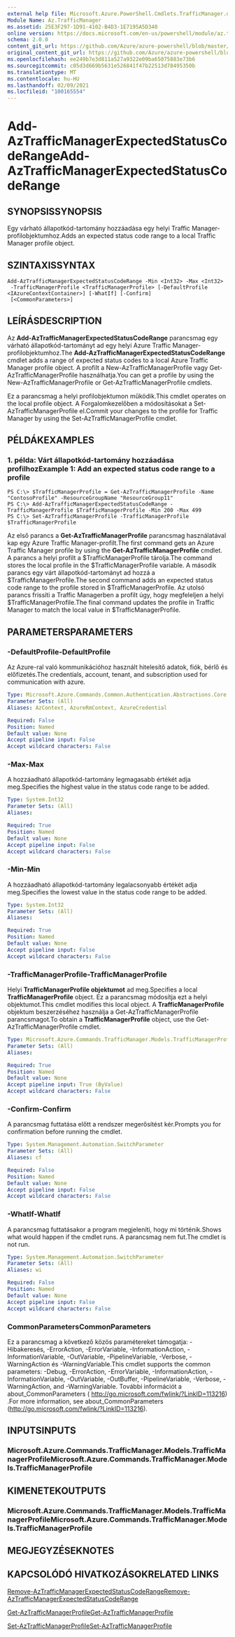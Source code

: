 ```yaml
---
external help file: Microsoft.Azure.PowerShell.Cmdlets.TrafficManager.dll-Help.xml
Module Name: Az.TrafficManager
ms.assetid: 25E3F297-1D91-4102-B4D3-1E7195A5D340
online version: https://docs.microsoft.com/en-us/powershell/module/az.trafficmanager/add-aztrafficmanagerexpectedstatuscoderange
schema: 2.0.0
content_git_url: https://github.com/Azure/azure-powershell/blob/master/src/TrafficManager/TrafficManager/help/Add-AzTrafficManagerExpectedStatusCodeRange.md
original_content_git_url: https://github.com/Azure/azure-powershell/blob/master/src/TrafficManager/TrafficManager/help/Add-AzTrafficManagerExpectedStatusCodeRange.md
ms.openlocfilehash: ee249b7e3d811a527a9322e09ba65075883e73b6
ms.sourcegitcommit: c05d3d669b5631e526841f47b22513d78495350b
ms.translationtype: MT
ms.contentlocale: hu-HU
ms.lasthandoff: 02/09/2021
ms.locfileid: "100165554"
---
```

# <span data-ttu-id="996e1-101">Add-AzTrafficManagerExpectedStatusCodeRange</span><span class="sxs-lookup"><span data-stu-id="996e1-101">Add-AzTrafficManagerExpectedStatusCodeRange</span></span>

## <span data-ttu-id="996e1-102">SYNOPSIS</span><span class="sxs-lookup"><span data-stu-id="996e1-102">SYNOPSIS</span></span>
<span data-ttu-id="996e1-103">Egy várható állapotkód-tartomány hozzáadása egy helyi Traffic Manager-profilobjektumhoz.</span><span class="sxs-lookup"><span data-stu-id="996e1-103">Adds an expected status code range to a local Traffic Manager profile object.</span></span>

## <span data-ttu-id="996e1-104">SZINTAXIS</span><span class="sxs-lookup"><span data-stu-id="996e1-104">SYNTAX</span></span>

```
Add-AzTrafficManagerExpectedStatusCodeRange -Min <Int32> -Max <Int32>
 -TrafficManagerProfile <TrafficManagerProfile> [-DefaultProfile <IAzureContextContainer>] [-WhatIf] [-Confirm]
 [<CommonParameters>]
```

## <span data-ttu-id="996e1-105">LEÍRÁS</span><span class="sxs-lookup"><span data-stu-id="996e1-105">DESCRIPTION</span></span>
<span data-ttu-id="996e1-106">Az **Add-AzTrafficManagerExpectedStatusCodeRange** parancsmag egy várható állapotkód-tartományt ad egy helyi Azure Traffic Manager-profilobjektumhoz.</span><span class="sxs-lookup"><span data-stu-id="996e1-106">The **Add-AzTrafficManagerExpectedStatusCodeRange** cmdlet adds a range of expected status codes to a local Azure Traffic Manager profile object.</span></span>
<span data-ttu-id="996e1-107">A profilt a New-AzTrafficManagerProfile vagy Get-AzTrafficManagerProfile használhatja.</span><span class="sxs-lookup"><span data-stu-id="996e1-107">You can get a profile by using the New-AzTrafficManagerProfile or Get-AzTrafficManagerProfile cmdlets.</span></span>

<span data-ttu-id="996e1-108">Ez a parancsmag a helyi profilobjektumon működik.</span><span class="sxs-lookup"><span data-stu-id="996e1-108">This cmdlet operates on the local profile object.</span></span>
<span data-ttu-id="996e1-109">A Forgalomkezelőben a módosításokat a Set-AzTrafficManagerProfile el.</span><span class="sxs-lookup"><span data-stu-id="996e1-109">Commit your changes to the profile for Traffic Manager by using the Set-AzTrafficManagerProfile cmdlet.</span></span>

## <span data-ttu-id="996e1-110">PÉLDÁK</span><span class="sxs-lookup"><span data-stu-id="996e1-110">EXAMPLES</span></span>

### <span data-ttu-id="996e1-111">1. példa: Várt állapotkód-tartomány hozzáadása profilhoz</span><span class="sxs-lookup"><span data-stu-id="996e1-111">Example 1: Add an expected status code range to a profile</span></span>
```
PS C:\> $TrafficManagerProfile = Get-AzTrafficManagerProfile -Name "ContosoProfile" -ResourceGroupName "ResourceGroup11"
PS C:\> Add-AzTrafficManagerExpectedStatusCodeRange -TrafficManagerProfile $TrafficManagerProfile -Min 200 -Max 499
PS C:\> Set-AzTrafficManagerProfile -TrafficManagerProfile $TrafficManagerProfile
```

<span data-ttu-id="996e1-112">Az első parancs a **Get-AzTrafficManagerProfile** parancsmag használatával kap egy Azure Traffic Manager-profilt.</span><span class="sxs-lookup"><span data-stu-id="996e1-112">The first command gets an Azure Traffic Manager profile by using the **Get-AzTrafficManagerProfile** cmdlet.</span></span>
<span data-ttu-id="996e1-113">A parancs a helyi profilt a $TrafficManagerProfile tárolja.</span><span class="sxs-lookup"><span data-stu-id="996e1-113">The command stores the local profile in the $TrafficManagerProfile variable.</span></span>
<span data-ttu-id="996e1-114">A második parancs egy várt állapotkód-tartományt ad hozzá a $TrafficManagerProfile.</span><span class="sxs-lookup"><span data-stu-id="996e1-114">The second command adds an expected status code range to the profile stored in $TrafficManagerProfile.</span></span>
<span data-ttu-id="996e1-115">Az utolsó parancs frissíti a Traffic Managerben a profilt úgy, hogy megfeleljen a helyi $TrafficManagerProfile.</span><span class="sxs-lookup"><span data-stu-id="996e1-115">The final command updates the profile in Traffic Manager to match the local value in $TrafficManagerProfile.</span></span>

## <span data-ttu-id="996e1-116">PARAMETERS</span><span class="sxs-lookup"><span data-stu-id="996e1-116">PARAMETERS</span></span>

### <span data-ttu-id="996e1-117">-DefaultProfile</span><span class="sxs-lookup"><span data-stu-id="996e1-117">-DefaultProfile</span></span>
<span data-ttu-id="996e1-118">Az Azure-ral való kommunikációhoz használt hitelesítő adatok, fiók, bérlő és előfizetés.</span><span class="sxs-lookup"><span data-stu-id="996e1-118">The credentials, account, tenant, and subscription used for communication with azure.</span></span>

```yaml
Type: Microsoft.Azure.Commands.Common.Authentication.Abstractions.Core.IAzureContextContainer
Parameter Sets: (All)
Aliases: AzContext, AzureRmContext, AzureCredential

Required: False
Position: Named
Default value: None
Accept pipeline input: False
Accept wildcard characters: False
```

### <span data-ttu-id="996e1-119">-Max</span><span class="sxs-lookup"><span data-stu-id="996e1-119">-Max</span></span>
<span data-ttu-id="996e1-120">A hozzáadható állapotkód-tartomány legmagasabb értékét adja meg.</span><span class="sxs-lookup"><span data-stu-id="996e1-120">Specifies the highest value in the status code range to be added.</span></span>

```yaml
Type: System.Int32
Parameter Sets: (All)
Aliases:

Required: True
Position: Named
Default value: None
Accept pipeline input: False
Accept wildcard characters: False
```

### <span data-ttu-id="996e1-121">-Min</span><span class="sxs-lookup"><span data-stu-id="996e1-121">-Min</span></span>
<span data-ttu-id="996e1-122">A hozzáadható állapotkód-tartomány legalacsonyabb értékét adja meg.</span><span class="sxs-lookup"><span data-stu-id="996e1-122">Specifies the lowest value in the status code range to be added.</span></span>

```yaml
Type: System.Int32
Parameter Sets: (All)
Aliases:

Required: True
Position: Named
Default value: None
Accept pipeline input: False
Accept wildcard characters: False
```

### <span data-ttu-id="996e1-123">-TrafficManagerProfile</span><span class="sxs-lookup"><span data-stu-id="996e1-123">-TrafficManagerProfile</span></span>
<span data-ttu-id="996e1-124">Helyi **TrafficManagerProfile objektumot** ad meg.</span><span class="sxs-lookup"><span data-stu-id="996e1-124">Specifies a local **TrafficManagerProfile** object.</span></span>
<span data-ttu-id="996e1-125">Ez a parancsmag módosítja ezt a helyi objektumot.</span><span class="sxs-lookup"><span data-stu-id="996e1-125">This cmdlet modifies this local object.</span></span>
<span data-ttu-id="996e1-126">A **TrafficManagerProfile** objektum beszerzéséhez használja a Get-AzTrafficManagerProfile parancsmagot.</span><span class="sxs-lookup"><span data-stu-id="996e1-126">To obtain a **TrafficManagerProfile** object, use the Get-AzTrafficManagerProfile cmdlet.</span></span>

```yaml
Type: Microsoft.Azure.Commands.TrafficManager.Models.TrafficManagerProfile
Parameter Sets: (All)
Aliases:

Required: True
Position: Named
Default value: None
Accept pipeline input: True (ByValue)
Accept wildcard characters: False
```

### <span data-ttu-id="996e1-127">-Confirm</span><span class="sxs-lookup"><span data-stu-id="996e1-127">-Confirm</span></span>
<span data-ttu-id="996e1-128">A parancsmag futtatása előtt a rendszer megerősítést kér.</span><span class="sxs-lookup"><span data-stu-id="996e1-128">Prompts you for confirmation before running the cmdlet.</span></span>

```yaml
Type: System.Management.Automation.SwitchParameter
Parameter Sets: (All)
Aliases: cf

Required: False
Position: Named
Default value: None
Accept pipeline input: False
Accept wildcard characters: False
```

### <span data-ttu-id="996e1-129">-WhatIf</span><span class="sxs-lookup"><span data-stu-id="996e1-129">-WhatIf</span></span>
<span data-ttu-id="996e1-130">A parancsmag futtatásakor a program megjeleníti, hogy mi történik.</span><span class="sxs-lookup"><span data-stu-id="996e1-130">Shows what would happen if the cmdlet runs.</span></span> <span data-ttu-id="996e1-131">A parancsmag nem fut.</span><span class="sxs-lookup"><span data-stu-id="996e1-131">The cmdlet is not run.</span></span>

```yaml
Type: System.Management.Automation.SwitchParameter
Parameter Sets: (All)
Aliases: wi

Required: False
Position: Named
Default value: None
Accept pipeline input: False
Accept wildcard characters: False
```

### <span data-ttu-id="996e1-132">CommonParameters</span><span class="sxs-lookup"><span data-stu-id="996e1-132">CommonParameters</span></span>
<span data-ttu-id="996e1-133">Ez a parancsmag a következő közös paramétereket támogatja: -Hibakeresés, -ErrorAction, -ErrorVariable, -InformationAction, -InformationVariable, -OutVariable, -PipelineVariable, -Verbose, -WarningAction és -WarningVariable.</span><span class="sxs-lookup"><span data-stu-id="996e1-133">This cmdlet supports the common parameters: -Debug, -ErrorAction, -ErrorVariable, -InformationAction, -InformationVariable, -OutVariable, -OutBuffer, -PipelineVariable, -Verbose, -WarningAction, and -WarningVariable.</span></span> <span data-ttu-id="996e1-134">További információt a about_CommonParameters ( http://go.microsoft.com/fwlink/?LinkID=113216) .</span><span class="sxs-lookup"><span data-stu-id="996e1-134">For more information, see about_CommonParameters (http://go.microsoft.com/fwlink/?LinkID=113216).</span></span>

## <span data-ttu-id="996e1-135">INPUTS</span><span class="sxs-lookup"><span data-stu-id="996e1-135">INPUTS</span></span>

### <span data-ttu-id="996e1-136">Microsoft.Azure.Commands.TrafficManager.Models.TrafficManagerProfile</span><span class="sxs-lookup"><span data-stu-id="996e1-136">Microsoft.Azure.Commands.TrafficManager.Models.TrafficManagerProfile</span></span>

## <span data-ttu-id="996e1-137">KIMENETEK</span><span class="sxs-lookup"><span data-stu-id="996e1-137">OUTPUTS</span></span>

### <span data-ttu-id="996e1-138">Microsoft.Azure.Commands.TrafficManager.Models.TrafficManagerProfile</span><span class="sxs-lookup"><span data-stu-id="996e1-138">Microsoft.Azure.Commands.TrafficManager.Models.TrafficManagerProfile</span></span>

## <span data-ttu-id="996e1-139">MEGJEGYZÉSEK</span><span class="sxs-lookup"><span data-stu-id="996e1-139">NOTES</span></span>

## <span data-ttu-id="996e1-140">KAPCSOLÓDÓ HIVATKOZÁSOK</span><span class="sxs-lookup"><span data-stu-id="996e1-140">RELATED LINKS</span></span>

[<span data-ttu-id="996e1-141">Remove-AzTrafficManagerExpectedStatusCodeRange</span><span class="sxs-lookup"><span data-stu-id="996e1-141">Remove-AzTrafficManagerExpectedStatusCodeRange</span></span>](./Remove-AzTrafficManagerExpectedStatusCodeRange.md)

[<span data-ttu-id="996e1-142">Get-AzTrafficManagerProfile</span><span class="sxs-lookup"><span data-stu-id="996e1-142">Get-AzTrafficManagerProfile</span></span>](./Get-AzTrafficManagerProfile.md)

[<span data-ttu-id="996e1-143">Set-AzTrafficManagerProfile</span><span class="sxs-lookup"><span data-stu-id="996e1-143">Set-AzTrafficManagerProfile</span></span>](./Set-AzTrafficManagerProfile.md)
